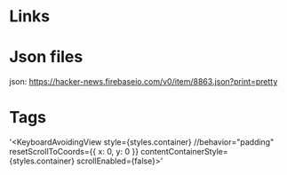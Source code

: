 # Links




# Json files
json: https://hacker-news.firebaseio.com/v0/item/8863.json?print=pretty


# Tags

'<KeyboardAvoidingView 
      style={styles.container}
      //behavior="padding"
      resetScrollToCoords={{ x: 0, y: 0 }}
      contentContainerStyle={styles.container}
      scrollEnabled={false}>'

